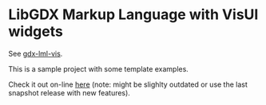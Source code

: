 # LibGDX Markup Language with VisUI widgets
See [gdx-lml-vis](../../lml-vis).

This is a sample project with some template examples.

Check it out on-line [here](http://czyzby.github.io/gdx-lml/lml-vis) (note: might be slighlty outdated or use the last snapshot release with new features).
